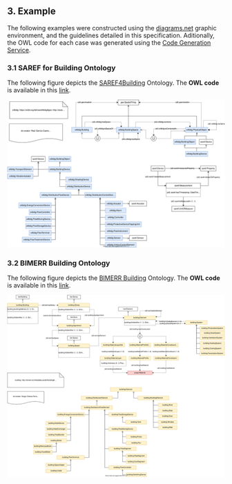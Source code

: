 ## 3. Example

The following examples were constructed using the <a href="https://diagrams.net/">diagrams.net</a> graphic environment, and the guidelines detailed in this specification. Aditionally, the OWL code for each case was generated using the <a href="https://chowlk.linkeddata.es/">Code Generation Service</a>.

### 3.1 SAREF for Building Ontology
The following figure depicts the <a href="https://ontoology.linkeddata.es/publish/saref4bldg/index-en.html#https://w3id.org/def/saref4bldg#PhysicalObject">SAREF4Building</a> Ontology. The <b>OWL code</b> is available in this <a href="resources/s4bldg.ttl">link</a>.

![SAREF4Building Example](images/saref4building.svg "SAREF4Building Example")


### 3.2 BIMERR Building Ontology
The following figure depicts the <a href="https://bimerr.iot.linkeddata.es/def/building/">BIMERR Building</a> Ontology. The <b>OWL code</b> is available in this <a href="resources/building.ttl">link</a>.

![BIMERR Building Example](images/bimerr_building.svg "BIMERR Building Example")